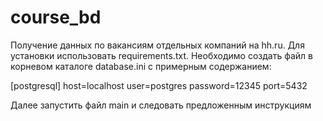 # course_bd
Получение данных по вакансиям отдельных компаний на hh.ru.
Для установки использовать requirements.txt.
Необходимо создать файл в корневом каталоге database.ini с примерным содержанием:

[postgresql]
host=localhost
user=postgres
password=12345
port=5432

Далее запустить файл main и следовать предложенным инструкциям
